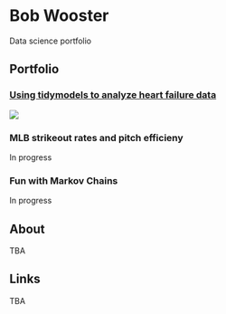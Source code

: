 # Bob Wooster
Data science portfolio

## Portfolio

### [Using tidymodels to analyze heart failure data](https://www.kaggle.com/bobwooster3/analyzing-heart-failure-data-with-the-tidyverse)

![](https://www.kaggleusercontent.com/kf/71848598/eyJhbGciOiJkaXIiLCJlbmMiOiJBMTI4Q0JDLUhTMjU2In0..0yYmncDC9YxbOc7y5ksMsw.25Jn9bk5nMVPaE4v19hThtp0tLaSyhCj1i8c58Ad7Cx5M7dGu80VAa_QUgDTK4DFaMgDNhWJ85ArC-ca-HT_QtTJe4Wg75M7Zb-MJIZQvu3NQrz15nFeOmu5nywYMhcU6uP88u8CsfnKj1Fqr9RPqcKbll39Rl9AuTZAMRYtiWWNQ8jim_zSqKLzNrPiFXxWonyWjgb9cv1iSnM9FqhtjecWePY7RtMlCspiVwfNifIElAZIAMkTwm-ji96nN9jzeTE4CYCauDbYUJRJBRbzNe9IYAA8f2mFGhJ3a6CUGI_0qkAkAEDk81il6Cu9reFjKK7YiFyTcXy0cYKgBliRh3MlBuTB5xJEJGbtumHBaDyIRnD_fGuzRDojvKXOP-kpsFMIGcnfD7u_VWW6u9w6HSLUs-erP_Ijz41YKvh3y3SfXzUzoXjpH7O5WWegOeKAHLfepOAUitgRtmnBwFTL5jCSZOpfNGZEFRFtwOtNiyU51-LddJGV8t73w7Wi8AEGSR3XrAiBxL2wQNUS7xcBQC_tlqgNxOgFmF_entBondkLgs3cVy7GaGwMs2fc7POPvlUMF8OM_lPyGEmQE6O0o4k9BchEFsvXg3Yxc03z7cwRKIEHQ9bYJ3ZHBI-jtUyF1Hyy_glZ7LMbx9B-Fm1TKUm_mKH067dlIebJyXculFEFMu9uaVqNMeIFwrJ6cCUd71388dJNfcWP7HU_UKg-UA.fBERm2T1pywNcPyJRj3g6A/__results___files/__results___11_0.png)

### MLB strikeout rates and pitch efficieny

In progress

### Fun with Markov Chains

In progress

###

## About

TBA

## Links

TBA
